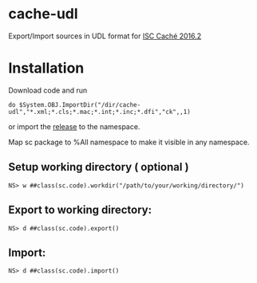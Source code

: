 # cache-udl
Export/Import sources in UDL format for [ISC Caché 2016.2](http://www.intersystems.com/our-products/cache/cache-overview/)

# Installation
Download code and run
```
do $System.OBJ.ImportDir("/dir/cache-udl","*.xml;*.cls;*.mac;*.int;*.inc;*.dfi","ck",,1)
```
or
import the [release](https://github.com/intersystems-ru/cache-udl/releases) to the namespace.

Map sc package to %All namespace to make it visible in any namespace.

## Setup working directory ( optional )
```
NS> w ##class(sc.code).workdir("/path/to/your/working/directory/")
```
## Export to working directory:
```
NS> d ##class(sc.code).export()
```
## Import:
```
NS> d ##class(sc.code).import()
```
